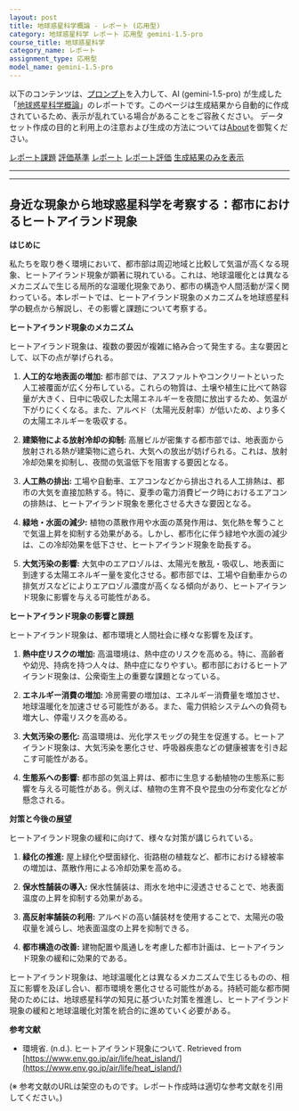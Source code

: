 ```yaml
---
layout: post
title: 地球惑星科学概論 - レポート (応用型)
category: 地球惑星科学 レポート 応用型 gemini-1.5-pro
course_title: 地球惑星科学
category_name: レポート
assignment_type: 応用型
model_name: gemini-1.5-pro
---
```


以下のコンテンツは、[プロンプト](http://127.0.0.1:8000/generated/地球惑星科学/gemini-1.5-pro/prompt_レポート-応用型.md)を入力して、AI (gemini-1.5-pro) が生成した「[地球惑星科学概論](/contents/地球惑星科学/)」のレポートです。このページは生成結果から自動的に作成されているため、表示が乱れている場合があることをご容赦ください。
データセット作成の目的と利用上の注意および生成の方法については[About](/About)を御覧ください。

[レポート課題](../レポート課題-応用型)
[評価基準](../評価基準-応用型)
[レポート](../レポート-応用型)
[レポート評価](../レポート評価-応用型)
[生成結果のみを表示](http://127.0.0.1:8000/generated/地球惑星科学/gemini-1.5-pro/レポート-応用型.md)
  

***
***
  
## 身近な現象から地球惑星科学を考察する：都市におけるヒートアイランド現象

**はじめに**

私たちを取り巻く環境において、都市部は周辺地域と比較して気温が高くなる現象、ヒートアイランド現象が顕著に現れている。これは、地球温暖化とは異なるメカニズムで生じる局所的な温暖化現象であり、都市の構造や人間活動が深く関わっている。本レポートでは、ヒートアイランド現象のメカニズムを地球惑星科学の観点から解説し、その影響と課題について考察する。

**ヒートアイランド現象のメカニズム**

ヒートアイランド現象は、複数の要因が複雑に絡み合って発生する。主な要因として、以下の点が挙げられる。

1. **人工的な地表面の増加:** 都市部では、アスファルトやコンクリートといった人工被覆面が広く分布している。これらの物質は、土壌や植生に比べて熱容量が大きく、日中に吸収した太陽エネルギーを夜間に放出するため、気温が下がりにくくなる。また、アルベド（太陽光反射率）が低いため、より多くの太陽エネルギーを吸収する。

2. **建築物による放射冷却の抑制:** 高層ビルが密集する都市部では、地表面から放射される熱が建築物に遮られ、大気への放出が妨げられる。これは、放射冷却効果を抑制し、夜間の気温低下を阻害する要因となる。

3. **人工熱の排出:** 工場や自動車、エアコンなどから排出される人工排熱は、都市の大気を直接加熱する。特に、夏季の電力消費ピーク時におけるエアコンの排熱は、ヒートアイランド現象を悪化させる大きな要因となる。

4. **緑地・水面の減少:** 植物の蒸散作用や水面の蒸発作用は、気化熱を奪うことで気温上昇を抑制する効果がある。しかし、都市化に伴う緑地や水面の減少は、この冷却効果を低下させ、ヒートアイランド現象を助長する。

5. **大気汚染の影響:** 大気中のエアロゾルは、太陽光を散乱・吸収し、地表面に到達する太陽エネルギー量を変化させる。都市部では、工場や自動車からの排気ガスなどによりエアロゾル濃度が高くなる傾向があり、ヒートアイランド現象に影響を与える可能性がある。

**ヒートアイランド現象の影響と課題**

ヒートアイランド現象は、都市環境と人間社会に様々な影響を及ぼす。

1. **熱中症リスクの増加:** 高温環境は、熱中症のリスクを高める。特に、高齢者や幼児、持病を持つ人々は、熱中症になりやすい。都市部におけるヒートアイランド現象は、公衆衛生上の重要な課題となっている。

2. **エネルギー消費の増加:** 冷房需要の増加は、エネルギー消費量を増加させ、地球温暖化を加速させる可能性がある。また、電力供給システムへの負荷も増大し、停電リスクを高める。

3. **大気汚染の悪化:** 高温環境は、光化学スモッグの発生を促進する。ヒートアイランド現象は、大気汚染を悪化させ、呼吸器疾患などの健康被害を引き起こす可能性がある。

4. **生態系への影響:** 都市部の気温上昇は、都市に生息する動植物の生態系に影響を与える可能性がある。例えば、植物の生育不良や昆虫の分布変化などが懸念される。

**対策と今後の展望**

ヒートアイランド現象の緩和に向けて、様々な対策が講じられている。

1. **緑化の推進:** 屋上緑化や壁面緑化、街路樹の植栽など、都市における緑被率の増加は、蒸散作用による冷却効果を高める。

2. **保水性舗装の導入:** 保水性舗装は、雨水を地中に浸透させることで、地表面温度の上昇を抑制する効果がある。

3. **高反射率舗装の利用:** アルベドの高い舗装材を使用することで、太陽光の吸収量を減らし、地表面温度の上昇を抑制できる。

4. **都市構造の改善:** 建物配置や風通しを考慮した都市計画は、ヒートアイランド現象の緩和に効果的である。

ヒートアイランド現象は、地球温暖化とは異なるメカニズムで生じるものの、相互に影響を及ぼし合い、都市環境を悪化させる可能性がある。持続可能な都市開発のためには、地球惑星科学の知見に基づいた対策を推進し、ヒートアイランド現象の緩和と地球温暖化対策を統合的に進めていく必要がある。


**参考文献**

* 環境省. (n.d.). ヒートアイランド現象について. Retrieved from [https://www.env.go.jp/air/life/heat_island/](https://www.env.go.jp/air/life/heat_island/)


(※ 参考文献のURLは架空のものです。レポート作成時は適切な参考文献を引用してください。)
